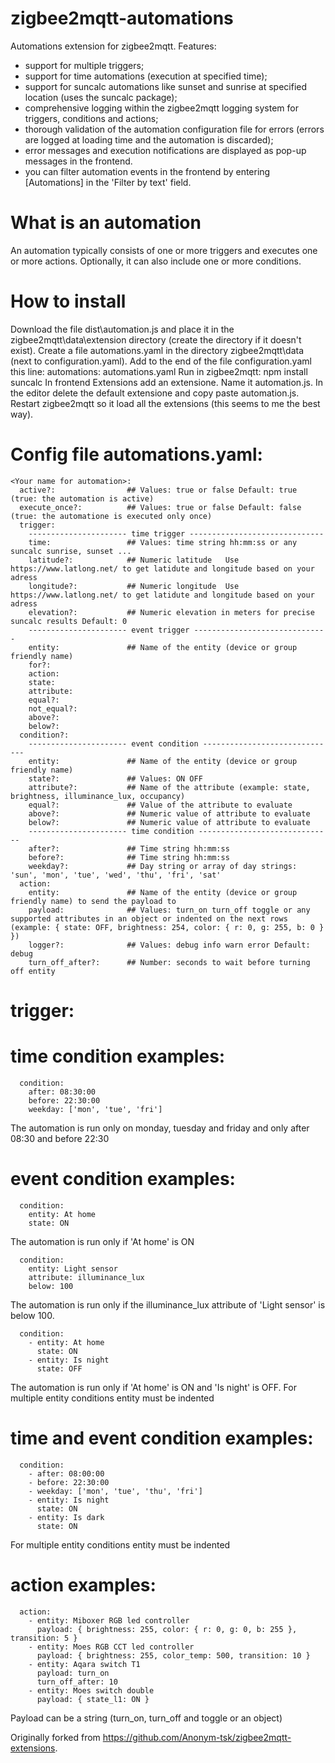 # zigbee2mqtt-automations
Automations extension for zigbee2mqtt.
Features:
- support for multiple triggers;
- support for time automations (execution at specified time);
- support for suncalc automations like sunset and sunrise at specified location (uses the suncalc package);
- comprehensive logging within the zigbee2mqtt logging system for triggers, conditions and actions;
- thorough validation of the automation configuration file for errors (errors are logged at loading time and the automation is discarded);
- error messages and execution notifications are displayed as pop-up messages in the frontend.
- you can filter automation events in the frontend by entering [Automations] in the 'Filter by text' field. 
  
# What is an automation
An automation typically consists of one or more triggers and executes one or more actions.
Optionally, it can also include one or more conditions.

# How to install
Download the file dist\automation.js and place it in the zigbee2mqtt\data\extension directory (create the directory if it doesn't exist).
Create a file automations.yaml in the directory zigbee2mqtt\data (next to configuration.yaml).
Add to the end of the file configuration.yaml this line: automations: automations.yaml
Run in zigbee2mqtt: npm install suncalc
In frontend Extensions add an extensione. Name it automation.js. In the editor delete the default extensione and copy paste automation.js.
Restart zigbee2mqtt so it load all the extensions (this seems to me the best way).

# Config file automations.yaml:

```
<Your name for automation>:
  active?:                ## Values: true or false Default: true (true: the automation is active)
  execute_once?:          ## Values: true or false Default: false (true: the automatione is executed only once)
  trigger: 
    ---------------------- time trigger ------------------------------            
    time:                 ## Values: time string hh:mm:ss or any suncalc sunrise, sunset ... 
    latitude?:            ## Numeric latitude   Use https://www.latlong.net/ to get latidute and longitude based on your adress
    longitude?:           ## Numeric longitude  Use https://www.latlong.net/ to get latidute and longitude based on your adress
    elevation?:           ## Numeric elevation in meters for precise suncalc results Default: 0
    ---------------------- event trigger ------------------------------            
    entity:               ## Name of the entity (device or group friendly name)
    for?: 
    action: 
    state: 
    attribute:
    equal?:
    not_equal?:
    above?:
    below?:
  condition?:
    ---------------------- event condition ------------------------------            
    entity:               ## Name of the entity (device or group friendly name)
    state?:               ## Values: ON OFF 
    attribute?:           ## Name of the attribute (example: state, brightness, illuminance_lux, occupancy)
    equal?:               ## Value of the attribute to evaluate
    above?:               ## Numeric value of attribute to evaluate
    below?:               ## Numeric value of attribute to evaluate
    ---------------------- time condition ------------------------------            
    after?:               ## Time string hh:mm:ss
    before?:              ## Time string hh:mm:ss
    weekday?:             ## Day string or array of day strings: 'sun', 'mon', 'tue', 'wed', 'thu', 'fri', 'sat'
  action: 
    entity:               ## Name of the entity (device or group friendly name) to send the payload to
    payload:              ## Values: turn_on turn_off toggle or any supported attributes in an object or indented on the next rows (example: { state: OFF, brightness: 254, color: { r: 0, g: 255, b: 0 } })
    logger?:              ## Values: debug info warn error Default: debug
    turn_off_after?:      ## Number: seconds to wait before turning off entity
```

# trigger:

# time condition examples:
```
  condition:
    after: 08:30:00
    before: 22:30:00
    weekday: ['mon', 'tue', 'fri']
```
The automation is run only on monday, tuesday and friday and only after 08:30 and before 22:30

# event condition examples:
```
  condition:
    entity: At home
    state: ON
```
The automation is run only if 'At home' is ON

```
  condition:
    entity: Light sensor
    attribute: illuminance_lux
    below: 100
```
The automation is run only if the illuminance_lux attribute of 'Light sensor' is below 100.

```
  condition:
    - entity: At home
      state: ON
    - entity: Is night
      state: OFF
```
The automation is run only if 'At home' is ON and 'Is night' is OFF.
For multiple entity conditions entity must be indented

# time and event condition examples:
```
  condition:
    - after: 08:00:00
    - before: 22:30:00
    - weekday: ['mon', 'tue', 'thu', 'fri']
    - entity: Is night
      state: ON
    - entity: Is dark
      state: ON
```
For multiple entity conditions entity must be indented

# action examples:
```
  action:
    - entity: Miboxer RGB led controller
      payload: { brightness: 255, color: { r: 0, g: 0, b: 255 }, transition: 5 }
    - entity: Moes RGB CCT led controller
      payload: { brightness: 255, color_temp: 500, transition: 10 }
    - entity: Aqara switch T1
      payload: turn_on
      turn_off_after: 10
    - entity: Moes switch double
      payload: { state_l1: ON }
```
Payload can be a string (turn_on, turn_off and toggle or an object)

Originally forked from https://github.com/Anonym-tsk/zigbee2mqtt-extensions.
